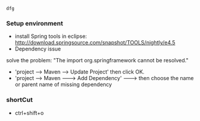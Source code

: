 ```
dfg
```

### Setup environment

- install Spring tools in eclipse:  http://download.springsource.com/snapshot/TOOLS/nightly/e4.5
- Dependency issue

solve the problem: "The import org.springframework cannot be resolved."

- 'project --> Maven --> Update Project' then click OK.
- 'project --> Maven ---> Add Dependency' ---> then choose the name or parent name of missing dependency


### shortCut

- ctrl+shift+o 
